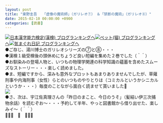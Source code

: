 ```yaml
---
layout: post
title: "東野圭吾　　「虚像の魔術師」（ガリレオ⑦）　＆「禁断の魔術」（ガリレオ⑧）"
date: 2015-02-10 00:00:00 +0900
categories: [読書]
---
```


[![](/syuusyuu9701/assets/images/東野圭吾-「虚像の魔術師」（ガリレオ⑦）-＆「禁断の魔術」（ガリレオ⑧）-br_c_3028_1.gif)](http://blog.with2.net/link.php?1659096:3028 "日本漢字能力検定(漢検) ブログランキングへ")[日本漢字能力検定(漢検) ブログランキングへ](http://blog.with2.net/link.php?1659096:3028)[![](/syuusyuu9701/assets/images/東野圭吾-「虚像の魔術師」（ガリレオ⑦）-＆「禁断の魔術」（ガリレオ⑧）-br_c_1348_1.gif)](http://blog.with2.net/link.php?1659096:1348 "ペット(猫) ブログランキングへ")[ペット(猫) ブログランキングへ](http://blog.with2.net/link.php?1659096:1348)[![](/syuusyuu9701/assets/images/東野圭吾-「虚像の魔術師」（ガリレオ⑦）-＆「禁断の魔術」（ガリレオ⑧）-br_c_9257_1.gif)](http://blog.with2.net/link.php?1659096:9257 "気まぐれ日記 ブログランキングへ")[気まぐれ日記 ブログランキングへ](http://blog.with2.net/link.php?1659096:9257)  
●ご存じ、湯川博士のガリレオシリーズの⑦と⑧・・・  
●漢検１級受検後の頭休めにちょうど良い短編を集めた２巻でした（＾＾）  
●お馴染みの登場人物と、いつもの物理学関連の科学知識の蘊蓄を含めたスムーズなストーリー・・・楽しく読めました。  
●ま、短編ですから、深みも意外なプロットもあまりありませんでしたが、草薙刑事や内海刑事（女性）らとのいつものやりとりは（コミカルというかシニカルというか・・・）毎度のことながら面白く読ませて貰いました👋  
![](/syuusyuu9701/assets/images/東野圭吾-「虚像の魔術師」（ガリレオ⑦）-＆「禁断の魔術」（ガリレオ⑧）-9f40fbb6b218af5a126c1f59382020d7.png)  
●さ、次は、宇江佐真理さんの「昨日のまこと、今日のうそ」（髪結い伊三次捕物余話）を読むぞお～・・・予約して半年、やっと図書館から借り出せた、楽しみイ～（＾＾）  
👋👋👋　🐑　👋👋👋  
  